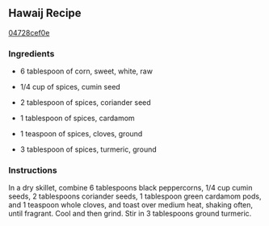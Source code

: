 ## Hawaij Recipe

[04728cef0e](http://www.chowhound.com/recipes/hawaij-10585)

### Ingredients

 - 6 tablespoon of corn, sweet, white, raw

 - 1/4 cup of spices, cumin seed

 - 2 tablespoon of spices, coriander seed

 - 1 tablespoon of spices, cardamom

 - 1 teaspoon of spices, cloves, ground

 - 3 tablespoon of spices, turmeric, ground

### Instructions

In a dry skillet, combine 6 tablespoons black peppercorns, 1/4 cup cumin seeds, 2 tablespoons coriander seeds, 1 tablespoon green cardamom pods, and 1 teaspoon whole cloves, and toast over medium heat, shaking often, until fragrant. Cool and then grind. Stir in 3 tablespoons ground turmeric.